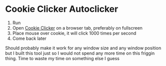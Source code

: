 # Cookie Clicker Autoclicker

1) Run
2) Open [Cookie Clicker](http://orteil.dashnet.org/cookieclicker/) on a browser tab, preferably on fullscreen
3) Place mouse over cookie, it will click 1000 times per second
4) Come back later


Should probably make it work for any window size 
and any window position but I built this tool just
so I would not spend any more time on this friggin thing.
Time to waste my time on something else I guess
